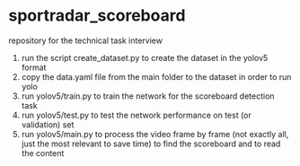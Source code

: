 # sportradar_scoreboard
repository for the technical task interview

1) run the script create_dataset.py to create the dataset in the yolov5 format
2) copy the data.yaml file from the main folder to the dataset in order to run yolo
3) run yolov5/train.py to train the network for the scoreboard detection task
4) run yolov5/test.py to test the network performance on test (or validation) set
5) run yolov5/main.py to process the video frame by frame (not exactly all, just the most relevant to save time) to find the scoreboard and to read the content
